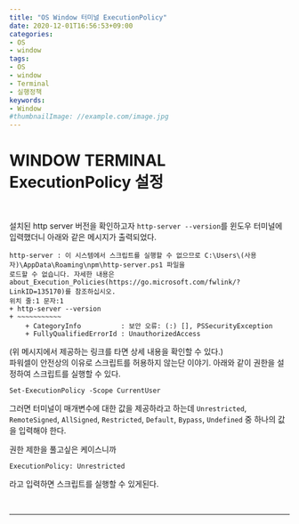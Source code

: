 ```yaml
---
title: "OS Window 터미널 ExecutionPolicy"
date: 2020-12-01T16:56:53+09:00
categories:
- OS
- window
tags:
- OS
- window
- Terminal
- 실행정책
keywords:
- Window
#thumbnailImage: //example.com/image.jpg
---
```


<!--more-->
# WINDOW TERMINAL ExecutionPolicy 설정

&nbsp;

설치된 http server 버전을 확인하고자 `http-server --version`를 윈도우 터미널에 입력했더니 아래와 같은 메시지가 출력되었다.

```
http-server : 이 시스템에서 스크립트를 실행할 수 없으므로 C:\Users\(사용자)\AppData\Roaming\npm\http-server.ps1 파일을
로드할 수 없습니다. 자세한 내용은 about_Execution_Policies(https://go.microsoft.com/fwlink/?LinkID=135170)를 참조하십시오.
위치 줄:1 문자:1
+ http-server --version
+ ~~~~~~~~~~~
    + CategoryInfo          : 보안 오류: (:) [], PSSecurityException
    + FullyQualifiedErrorId : UnauthorizedAccess
```

(위 메시지에서 제공하는 링크를 타면 상세 내용을 확인할 수 있다.)<br/>
파워셀이 안전상의 이유로 스크립트를 허용하지 않는단 이야기.
아래와 같이 권한을 설정하여 스크립트를 실행할 수 있다.

```terminal
Set-ExecutionPolicy -Scope CurrentUser
```

그러면 터미널이 매개변수에 대한 값을 제공하라고 하는데
`Unrestricted`, `RemoteSigned`, `AllSigned`, `Restricted`, `Default`, `Bypass`, `Undefined` 중 하나의 값을 입력해야 한다.

권한 제한을 풀고싶은 케이스니까

```terminal
ExecutionPolicy: Unrestricted
```

라고 입력하면 스크립트를 실행할 수 있게된다.

&nbsp;

-----

